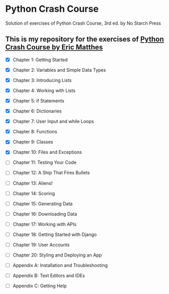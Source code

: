 # Python Crash Course 

Solution of exercises of Python Crash Course, 3rd ed.  by No Starch Press

## This is my repository for the exercises of [Python Crash Course by Eric Matthes](https://nostarch.com/python-crash-course-3rd-edition)  

- [x] Chapter 1: Getting Started  
- [x] Chapter 2: Variables and Simple Data Types  
- [x] Chapter 3: Introducing Lists  
- [x] Chapter 4: Working with Lists  
- [x] Chapter 5: if Statements  
- [x] Chapter 6: Dictionaries  
- [X] Chapter 7: User Input and while Loops  
- [X] Chapter 8: Functions  
- [X] Chapter 9: Classes  
- [X] Chapter 10: Files and Exceptions  
- [ ] Chapter 11: Testing Your Code  
- [ ] Chapter 12: A Ship That Fires Bullets  
- [ ] Chapter 13: Aliens!  
- [ ] Chapter 14: Scoring  
- [ ] Chapter 15: Generating Data  
- [ ] Chapter 16: Downloading Data  
- [ ] Chapter 17: Working with APIs  
- [ ] Chapter 18: Getting Started with Django  
- [ ] Chapter 19: User Accounts  
- [ ] Chapter 20: Styling and Deploying an App  
- [ ] Appendix A: Installation and Troubleshooting  
- [ ] Appendix B: Text Editors and IDEs  
- [ ] Appendix C: Getting Help  

